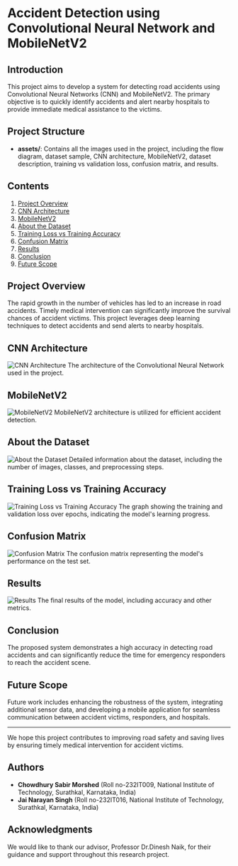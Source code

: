 # Accident Detection using Convolutional Neural Network and MobileNetV2

## Introduction
This project aims to develop a system for detecting road accidents using Convolutional Neural Networks (CNN) and MobileNetV2. The primary objective is to quickly identify accidents and alert nearby hospitals to provide immediate medical assistance to the victims.

## Project Structure
- **assets/**: Contains all the images used in the project, including the flow diagram, dataset sample, CNN architecture, MobileNetV2, dataset description, training vs validation loss, confusion matrix, and results.

## Contents
1. [Project Overview](#project-overview)
2. [CNN Architecture](#cnn-architecture)
3. [MobileNetV2](#mobilenetv2)
4. [About the Dataset](#about-the-dataset)
5. [Training Loss vs Training Accuracy](#training-lossvs-training-accuracy)
6. [Confusion Matrix](#confusion-matrix)
7. [Results](#results)
8. [Conclusion](#conclusion)
9. [Future Scope](#future-scope)

## Project Overview
The rapid growth in the number of vehicles has led to an increase in road accidents. Timely medical intervention can significantly improve the survival chances of accident victims. This project leverages deep learning techniques to detect accidents and send alerts to nearby hospitals.

## CNN Architecture
![CNN Architecture](assets/cnn.png)
The architecture of the Convolutional Neural Network used in the project.

## MobileNetV2
![MobileNetV2](assets/v2.png)
MobileNetV2 architecture is utilized for efficient accident detection.

## About the Dataset
![About the Dataset](assets/dataset.png)
Detailed information about the dataset, including the number of images, classes, and preprocessing steps.

## Training Loss vs Training Accuracy
![Training Loss vs Training Accuracy](assets/tvv.png)
The graph showing the training and validation loss over epochs, indicating the model's learning progress.

## Confusion Matrix
![Confusion Matrix](assets/cm.png)
The confusion matrix representing the model's performance on the test set.

## Results
![Results](assets/image13.png)
The final results of the model, including accuracy and other metrics.

## Conclusion
The proposed system demonstrates a high accuracy in detecting road accidents and can significantly reduce the time for emergency responders to reach the accident scene.

## Future Scope
Future work includes enhancing the robustness of the system, integrating additional sensor data, and developing a mobile application for seamless communication between accident victims, responders, and hospitals.

---

We hope this project contributes to improving road safety and saving lives by ensuring timely medical intervention for accident victims.

## Authors
- **Chowdhury Sabir Morshed** (Roll no-232IT009, National Institute of Technology, Surathkal, Karnataka, India)
- **Jai Narayan Singh** (Roll no-232IT016, National Institute of Technology, Surathkal, Karnataka, India)

## Acknowledgments
We would like to thank our advisor, Professor Dr.Dinesh Naik, for their guidance and support throughout this research project.
